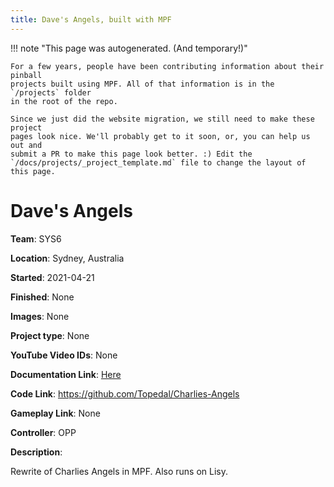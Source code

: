 ```yaml
---
title: Dave's Angels, built with MPF
---
```


<!-- This file is used as the template for all the individual project pages. -->

!!! note "This page was autogenerated. (And temporary!)"

    For a few years, people have been contributing information about their pinball
    projects built using MPF. All of that information is in the `/projects` folder
    in the root of the repo.

    Since we just did the website migration, we still need to make these project
    pages look nice. We'll probably get to it soon, or, you can help us out and
    submit a PR to make this page look better. :) Edit the
    `/docs/projects/_project_template.md` file to change the layout of this page.

# Dave's Angels

**Team**: SYS6

**Location**: Sydney, Australia

**Started**: 2021-04-21

**Finished**: None

**Images**: None

**Project type**: None

**YouTube Video IDs**: None

**Documentation Link**: [Here](https://pinside.com/pinball/forum/topic/dave-s-angels)

**Code Link**: https://github.com/Topedal/Charlies-Angels

**Gameplay Link**: None

**Controller**: OPP

**Description**:

Rewrite of Charlies Angels in MPF. Also runs on Lisy.


<!-- Note, do not edit this file directly, as it will be overwritten when the list is regenerated.

To edit information about a project, edit the project's YAML file in the `/projects` folder. (Off the
root of the repo, not this folder which is `/www/projects`.)

To edit the look and feel or layout of this page, edit the `_project_template.md` file in the `/www/projects` folder. -->